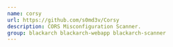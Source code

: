 ```yaml
---
name: corsy
url: https://github.com/s0md3v/Corsy
description: CORS Misconfiguration Scanner.
group: blackarch blackarch-webapp blackarch-scanner
---
```

